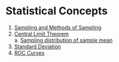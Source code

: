 # Statistical Concepts

1. [Sampling and Methods of Sampling](https://www.youtube.com/watch?v=be9e-Q-jC-0)
2. [Central Limit Theorem](https://www.youtube.com/watch?v=JNm3M9cqWyc)  
      a. [Sampling distribution of sample mean](https://www.youtube.com/watch?v=FXZ2O1Lv-KE#t=3.367229)
3. [Standard Deviation](https://www.youtube.com/watch?v=MRqtXL2WX2M)
4. [ROC Curves](https://www.youtube.com/watch?v=OAl6eAyP-yo)
